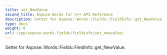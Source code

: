 ```yaml
---
title: set_NewValue
second_title: Aspose.Words for C++ API Reference
description: Setter for Aspose::Words::Fields::FieldInfo::get_NewValue. 
type: docs
weight: 0
url: /cpp/aspose.words.fields/fieldinfo/set_newvalue/
---
```


Setter for Aspose::Words::Fields::FieldInfo::get_NewValue. 

